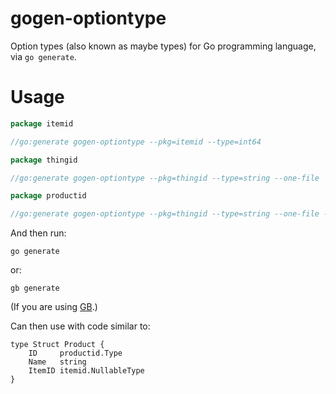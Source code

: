 # gogen-optiontype

Option types (also known as maybe types) for Go programming language, via `go generate`.

# Usage

```go
package itemid

//go:generate gogen-optiontype --pkg=itemid --type=int64

```

```go
package thingid

//go:generate gogen-optiontype --pkg=thingid --type=string --one-file

```

```go
package productid

//go:generate gogen-optiontype --pkg=thingid --type=string --one-file --no-tests

```

And then run:
```
go generate
```
or:
```
gb generate
```
(If you are using [GB](https://getgb.io/).)

Can then use with code similar to:
```
type Struct Product {
	ID     productid.Type
	Name   string
	ItemID itemid.NullableType
}
```
